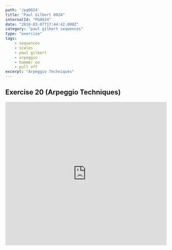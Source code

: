 ```yaml
---
path: '/pg0024'
title: "Paul Gilbert 0024"
internalId: "PG0024"
date: "2018-03-07T17:44:42.000Z"
category: "paul gilbert sequences"
type: "exercise"
tags:
    - sequences
    - scales
    - paul gilbert
    - arpeggio
    - hammer on
    - pull off
excerpt: "Arpeggio Techniques"
---
```


## Exercise 20 (Arpeggio Techniques)

<iframe src="https://flat.io/embed/5aa06aa8226c3e258fad0e64?layout=responsive&audioSource=&videoPosition=" height="450" width="100%" frameBorder="0" allowfullscreen></iframe>
